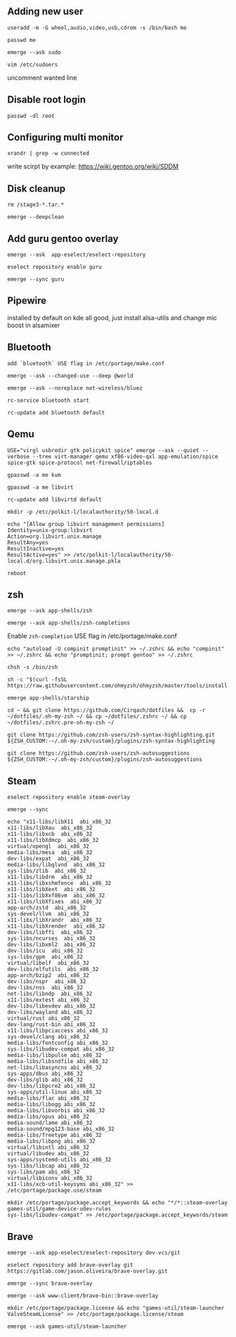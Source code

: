 ## Adding new user
```
useradd -m -G wheel,audio,video,usb,cdrom -s /bin/bash me
```
```
passwd me
```
```
emerge --ask sudo
```

```
vim /etc/sudoers
```
uncomment wanted line

## Disable root login
```
passwd -dl root
```
## Configuring multi monitor
```
xrandr | grep -w connected
```
write scirpt by example: https://wiki.gentoo.org/wiki/SDDM

## Disk cleanup
```
rm /stage3-*.tar.*
```
```
emerge --deepclean
```
## Add guru gentoo overlay
```
emerge --ask  app-eselect/eselect-repository
```
```
eselect repository enable guru
```
```
emerge --sync guru
```
## Pipewire
installed by default on kde
all good, just install alsa-utils and change mic boost in alsamixer

## Bluetooth

```
add `bluetooth` USE flag in /etc/portage/make.conf
```
```
emerge --ask --changed-use --deep @world
```
```
emerge --ask --noreplace net-wireless/bluez
```
```
rc-service bluetooth start
```
```
rc-update add bluetooth default
```

## Qemu
```
USE="virgl usbredir gtk policykit spice" emerge --ask --quiet --verbose --tree virt-manager qemu xf86-video-qxl app-emulation/spice spice-gtk spice-protocol net-firewall/iptables
```
```
gpasswd -a me kvm
```
```
gpasswd -a me libvirt
```
```
rc-update add libvirtd default
```
```
mkdir -p /etc/polkit-l/localauthority/50-local.d
```
```
echo "[Allow group libvirt management permissions]
Identity=unix-group:libvirt
Action=org.libvirt.unix.manage
ResultAny=yes
ResultInactive=yes
ResultActive=yes" >> /etc/polkit-l/localauthority/50-local.d/org.libvirt.unix.manage.pkla
```
```
reboot
```

## zsh
```
emerge --ask app-shells/zsh
```
```
emerge --ask app-shells/zsh-completions
```


Enable `zsh-completion` USE flag in /etc/portage/make.conf

```
echo "autoload -U compinit promptinit" >> ~/.zshrc && echo "compinit" >> ~/.zshrc && echo "promptinit; prompt gentoo" >> ~/.zshrc
```
```
chsh -s /bin/zsh
```
```
sh -c "$(curl -fsSL https://raw.githubusercontent.com/ohmyzsh/ohmyzsh/master/tools/install.sh)"
```
```
emerge app-shells/starship
```
```
cd ~ && git clone https://github.com/Cirqach/dotfiles &&  cp -r ~/dotfiles/.oh-my-zsh ~/ && cp ~/dotfiles/.zshrc ~/ && cp ~/dotfiles/.zshrc.pre-oh-my-zsh ~/ 
```
```
git clone https://github.com/zsh-users/zsh-syntax-highlighting.git ${ZSH_CUSTOM:-~/.oh-my-zsh/custom}/plugins/zsh-syntax-highlighting
```
```
git clone https://github.com/zsh-users/zsh-autosuggestions ${ZSH_CUSTOM:-~/.oh-my-zsh/custom}/plugins/zsh-autosuggestions
```

## Steam
```
eselect repository enable steam-overlay
```
```
emerge --sync
```
```
echo "x11-libs/libX11  abi_x86_32
x11-libs/libXau  abi_x86_32
x11-libs/libxcb  abi_x86_32
x11-libs/libXdmcp  abi_x86_32
virtual/opengl  abi_x86_32
media-libs/mesa  abi_x86_32
dev-libs/expat  abi_x86_32
media-libs/libglvnd  abi_x86_32
sys-libs/zlib  abi_x86_32
x11-libs/libdrm  abi_x86_32
x11-libs/libxshmfence  abi_x86_32
x11-libs/libXext  abi_x86_32
x11-libs/libXxf86vm  abi_x86_32
x11-libs/libXfixes  abi_x86_32
app-arch/zstd  abi_x86_32
sys-devel/llvm  abi_x86_32
x11-libs/libXrandr  abi_x86_32
x11-libs/libXrender  abi_x86_32
dev-libs/libffi  abi_x86_32
sys-libs/ncurses  abi_x86_32
dev-libs/libxml2  abi_x86_32
dev-libs/icu  abi_x86_32
sys-libs/gpm  abi_x86_32
virtual/libelf  abi_x86_32
dev-libs/elfutils  abi_x86_32
app-arch/bzip2  abi_x86_32
dev-libs/nspr  abi_x86_32
dev-libs/nss  abi_x86_32
net-libs/libndp  abi_x86_32
x11-libs/extest abi_x86_32
dev-libs/libevdev abi_x86_32
dev-libs/wayland abi_x86_32
virtual/rust abi_x86_32
dev-lang/rust-bin abi_x86_32
x11-libs/libpciaccess abi_x86_32
sys-devel/clang abi_x86_32
media-libs/fontconfig abi_x86_32
sys-libs/libudev-compat abi_x86_32
media-libs/libpulse abi_x86_32
media-libs/libsndfile abi_x86_32
net-libs/libasyncns abi_x86_32
sys-apps/dbus abi_x86_32
dev-libs/glib abi_x86_32
dev-libs/libpcre2 abi_x86_32
sys-apps/util-linux abi_x86_32
media-libs/flac abi_x86_32
media-libs/libogg abi_x86_32
media-libs/libvorbis abi_x86_32
media-libs/opus abi_x86_32
media-sound/lame abi_x86_32
media-sound/mpg123-base abi_x86_32
media-libs/freetype abi_x86_32
media-libs/libpng abi_x86_32
virtual/libintl abi_x86_32
virtual/libudev abi_x86_32
sys-apps/systemd-utils abi_x86_32
sys-libs/libcap abi_x86_32
sys-libs/pam abi_x86_32
virtual/libiconv abi_x86_32
x11-libs/xcb-util-keysyms abi_x86_32" >> /etc/portage/package.use/steam
```
```
mkdir /etc/portage/package.accept_keywords && echo "*/*::steam-overlay
games-util/game-device-udev-rules
sys-libs/libudev-compat" >> /etc/portage/package.accept_keywords/steam
```

## Brave
```
emerge --ask app-eselect/eselect-repository dev-vcs/git
```
```
eselect repository add brave-overlay git https://gitlab.com/jason.oliveira/brave-overlay.git
```
```
emerge --sync brave-overlay
```
```
emerge --ask www-client/brave-bin::brave-overlay
```

```
mkdir /etc/portage/package.license && echo "games-util/steam-launcher ValveSteamLicense" >> /etc/portage/package.license/steam
```
```
emerge --ask games-util/steam-launcher
```
